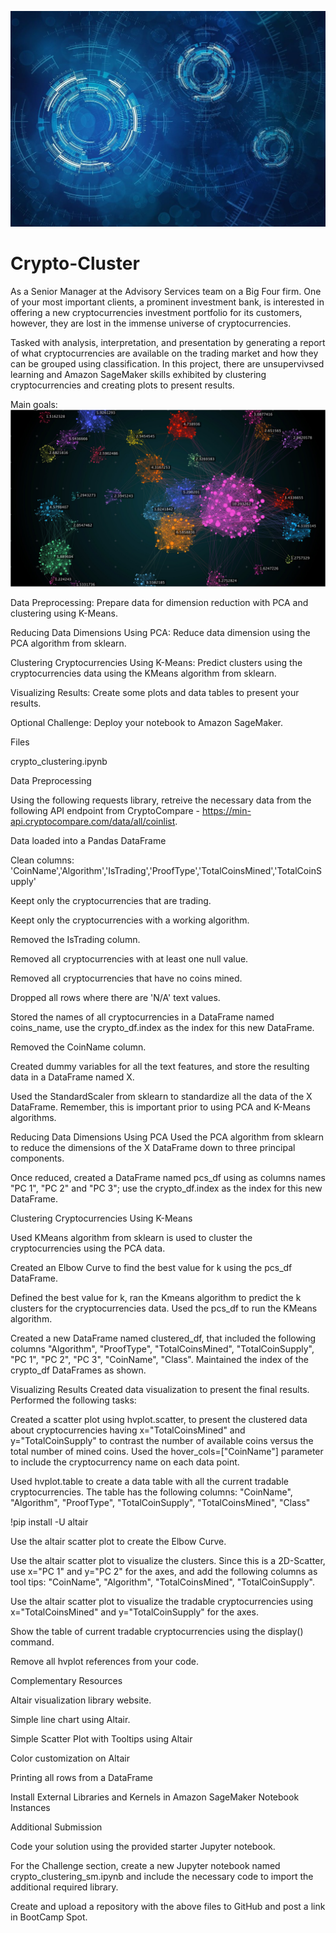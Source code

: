 ![](coolclusters.jpg)

# Crypto-Cluster
As a Senior Manager at the Advisory Services team on a Big Four firm. One of your most important clients, a prominent investment bank, is interested in offering a new cryptocurrencies investment portfolio for its customers, however, they are lost in the immense universe of cryptocurrencies. 

Tasked with analysis, interpretation, and presentation by generating a report of what cryptocurrencies are available on the trading market and how they can be grouped using classification.
In this project, there are unsupervivsed learning and Amazon SageMaker skills exhibited by clustering cryptocurrencies and creating plots to present results.

Main goals:
![](kmeancolorclusters.jpg)

Data Preprocessing: Prepare data for dimension reduction with PCA and clustering using K-Means.


Reducing Data Dimensions Using PCA: Reduce data dimension using the PCA algorithm from sklearn.


Clustering Cryptocurrencies Using K-Means: Predict clusters using the cryptocurrencies data using the KMeans algorithm from sklearn.


Visualizing Results: Create some plots and data tables to present your results.


Optional Challenge: Deploy your notebook to Amazon SageMaker.




Files

crypto_clustering.ipynb

Data Preprocessing

Using the following requests library, retreive the necessary data from the following API endpoint from CryptoCompare - https://min-api.cryptocompare.com/data/all/coinlist.

Data loaded into a Pandas DataFrame


Clean columns: 'CoinName','Algorithm','IsTrading','ProofType','TotalCoinsMined','TotalCoinSupply'


Keept only the cryptocurrencies that are trading.


Keept only the cryptocurrencies with a working algorithm.


Removed the IsTrading column.


Removed all cryptocurrencies with at least one null value.


Removed all cryptocurrencies that have no coins mined.


Dropped all rows where there are 'N/A' text values.


Stored the names of all cryptocurrencies in a DataFrame named coins_name, use the crypto_df.index as the index for this new DataFrame.


Removed the CoinName column.


Created dummy variables for all the text features, and store the resulting data in a DataFrame named X.


Used the StandardScaler from sklearn to standardize all the data of the X DataFrame. Remember, this is important prior to using PCA and K-Means algorithms.



Reducing Data Dimensions Using PCA
Used the PCA algorithm from sklearn to reduce the dimensions of the X DataFrame down to three principal components.

Once reduced, created a DataFrame named pcs_df using as columns names "PC 1", "PC 2" and "PC 3"; use the crypto_df.index as the index for this new DataFrame.

Clustering Cryptocurrencies Using K-Means

Used KMeans algorithm from sklearn is used to cluster the cryptocurrencies using the PCA data.

Created an Elbow Curve to find the best value for k using the pcs_df DataFrame.

Defined the best value for k, ran the Kmeans algorithm to predict the k clusters for the cryptocurrencies data. Used the pcs_df to run the KMeans algorithm.


Created a new DataFrame named clustered_df, that included the following columns "Algorithm", "ProofType", "TotalCoinsMined", "TotalCoinSupply", "PC 1", "PC 2", "PC 3", "CoinName", "Class". Maintained the index of the crypto_df DataFrames as shown.




Visualizing Results
Created data visualization to present the final results. Performed the following tasks:


Created a scatter plot using hvplot.scatter, to present the clustered data about cryptocurrencies having x="TotalCoinsMined" and y="TotalCoinSupply" to contrast the number of available coins versus the total number of mined coins. Used the hover_cols=["CoinName"] parameter to include the cryptocurrency name on each data point.


Used hvplot.table to create a data table with all the current tradable cryptocurrencies. The table has the following columns: "CoinName", "Algorithm", "ProofType", "TotalCoinSupply", "TotalCoinsMined", "Class"




!pip install -U altair




Use the altair scatter plot to create the Elbow Curve.


Use the altair scatter plot to visualize the clusters. Since this is a 2D-Scatter, use x="PC 1" and y="PC 2" for the axes, and add the following columns as tool tips: "CoinName", "Algorithm", "TotalCoinsMined", "TotalCoinSupply".


Use the altair scatter plot to visualize the tradable cryptocurrencies using x="TotalCoinsMined" and y="TotalCoinSupply" for the axes.


Show the table of current tradable cryptocurrencies using the display() command.


Remove all hvplot references from your code.



Complementary Resources


Altair visualization library website.


Simple line chart using Altair.


Simple Scatter Plot with Tooltips using Altair


Color customization on Altair


Printing all rows from a DataFrame


Install External Libraries and Kernels in Amazon SageMaker Notebook Instances



Additional Submission


Code your solution using the provided starter Jupyter notebook.


For the Challenge section, create a new Jupyter notebook named crypto_clustering_sm.ipynb and include the necessary code to import the additional required library.


Create and upload a repository with the above files to GitHub and post a link in BootCamp Spot.
